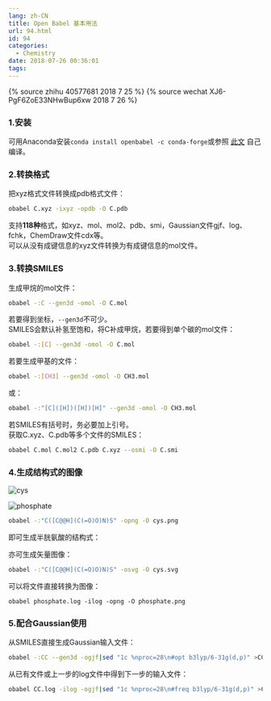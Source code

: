 ```yaml
---
lang: zh-CN
title: Open Babel 基本用法
url: 94.html
id: 94
categories:
  - Chemistry
date: 2018-07-26 00:36:01
tags:
---
```


{% source zhihu 40577681 2018 7 25 %}
{% source wechat XJ6-PgF6ZoE33NHwBup6xw 2018 7 26 %}

### 1.安装

可用Anaconda安装`conda install openbabel -c conda-forge`或参照 [此文](https://njzjz.win/2018/05/28/installopenbabel/) 自己编译。
<!--more-->

### 2.转换格式

把xyz格式文件转换成pdb格式文件：  
```sh
obabel C.xyz -ixyz -opdb -O C.pdb
```  
支持**118种**格式，如xyz、mol、mol2、pdb、smi，Gaussian文件gjf、log、fchk，ChemDraw文件cdx等。  
可以从没有成键信息的xyz文件转换为有成键信息的mol文件。

### 3.转换SMILES

生成甲烷的mol文件：  
```sh
obabel -:C --gen3d -omol -O C.mol
```  
若要得到坐标，`--gen3d`不可少。  
SMILES会默认补氢至饱和，将C补成甲烷，若要得到单个碳的mol文件：  
```sh
obabel -:[C] --gen3d -omol -O C.mol
```  
若要生成甲基的文件：  
```sh
obabel -:[CH3] --gen3d -omol -O CH3.mol
```  
或：  
```sh
obabel -:"[C]([H])([H])[H]" --gen3d -omol -O CH3.mol
```
若SMILES有括号时，务必要加上引号。  
获取C.xyz、C.pdb等多个文件的SMILES：  
```sh
obabel C.mol C.mol2 C.pdb C.xyz --osmi -O C.smi
```

### 4.生成结构式的图像

![cys](https://bb.njzjz.win/file/jinzhe/img/1ToLMDA18j4wk7OPkefkKmqaRQFv8K9jb)

![phosphate](https://bb.njzjz.win/file/jinzhe/img/10ReRtWZiPoXWskGDSFnhwaxAnLzDUl-D)

```sh
obabel -:"C([C@@H](C(=O)O)N)S" -opng -O cys.png
```  
即可生成半胱氨酸的结构式：  
  
亦可生成矢量图像：  
```sh
obabel -:"C([C@@H](C(=O)O)N)S" -osvg -O cys.svg
```
可以将文件直接转换为图像：  
```
obabel phosphate.log -ilog -opng -O phosphate.png
```

### 5.配合Gaussian使用

从SMILES直接生成Gaussian输入文件：  
```sh
obabel -:CC --gen3d -ogjf|sed "1c %nproc=28\n#opt b3lyp/6-31g(d,p)" >CC.gjf
```
从已有文件或上一步的log文件中得到下一步的输入文件：  
```sh
obabel CC.log -ilog -ogjf|sed "1c %nproc=28\n#freq b3lyp/6-31g(d,p)" >CC2.gjf
```
